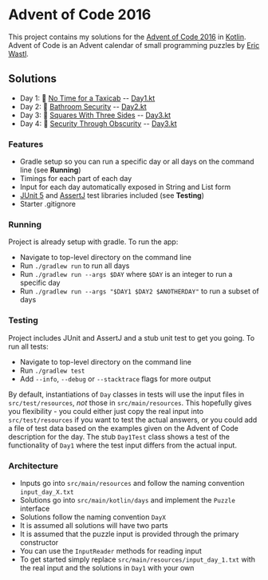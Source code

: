 # Advent of Code 2016

This project contains my solutions for the [Advent of Code 2016](https://adventofcode.com/2016)
in [Kotlin](https://kotlinlang.org/). Advent of Code is an Advent calendar of small programming puzzles
by [Eric Wastl](http://was.tl/).

## Solutions

- Day 1: 🚕 [No Time for a Taxicab](https://adventofcode.com/2016/day/1) -- [Day1.kt](https://github.com/andilau/advent-of-code-2016/blob/main/src/main/kotlin/days/Day1.kt)
- Day 2: 🚾 [Bathroom Security](https://adventofcode.com/2016/day/2) -- [Day2.kt](https://github.com/andilau/advent-of-code-2016/blob/main/src/main/kotlin/days/Day2.kt)
- Day 3: 🔺 [Squares With Three Sides](https://adventofcode.com/2016/day/3) -- [Day3.kt](https://github.com/andilau/advent-of-code-2016/blob/main/src/main/kotlin/days/Day3.kt)
- Day 4: 🔺 [Security Through Obscurity](https://adventofcode.com/2016/day/4) -- [Day3.kt](https://github.com/andilau/advent-of-code-2016/blob/main/src/main/kotlin/days/Day4.kt)

### Features

* Gradle setup so you can run a specific day or all days on the command line (see **Running**)
* Timings for each part of each day
* Input for each day automatically exposed in String and List form
* [JUnit 5](https://junit.org/junit5/) and [AssertJ](https://assertj.github.io/doc/) test libraries included (see **Testing**)
* Starter .gitignore

### Running

Project is already setup with gradle. To run the app:

* Navigate to top-level directory on the command line
* Run `./gradlew run` to run all days
* Run `./gradlew run --args $DAY` where `$DAY` is an integer to run a specific day
* Run `./gradlew run --args "$DAY1 $DAY2 $ANOTHERDAY"` to run a subset of days

### Testing

Project includes JUnit and AssertJ and a stub unit test to get you going. To run all tests:

* Navigate to top-level directory on the command line
* Run `./gradlew test`
* Add `--info`, `--debug` or `--stacktrace` flags for more output

By default, instantiations of `Day` classes in tests will use the input files in `src/test/resources`, _not_ those
in `src/main/resources`. This hopefully gives you flexibility - you could either just copy the real input
into `src/test/resources` if you want to test the actual answers, or you could add a file of test data based on the
examples given on the Advent of Code description for the day. The stub `Day1Test` class shows a test of the
functionality of `Day1` where the test input differs from the actual input.

### Architecture

* Inputs go into `src/main/resources` and follow the naming convention `input_day_X.txt`
* Solutions go into `src/main/kotlin/days` and implement the `Puzzle` interface
* Solutions follow the naming convention `DayX`
* It is assumed all solutions will have two parts
* It is assumed that the puzzle input is provided through the primary constructor
* You can use the `InputReader` methods for reading input
* To get started simply replace `src/main/resources/input_day_1.txt` with the real input and the solutions in `Day1` with your own